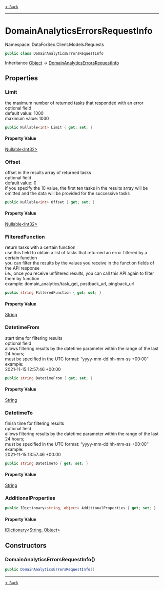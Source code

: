 [`< Back`](./)

---

# DomainAnalyticsErrorsRequestInfo

Namespace: DataForSeo.Client.Models.Requests

```csharp
public class DomainAnalyticsErrorsRequestInfo
```

Inheritance [Object](https://docs.microsoft.com/en-us/dotnet/api/system.object) → [DomainAnalyticsErrorsRequestInfo](./dataforseo.client.models.requests.domainanalyticserrorsrequestinfo)

## Properties

### **Limit**

the maximum number of returned tasks that responded with an error
 <br>optional field
 <br>default value: 1000
 <br>maximum value: 1000

```csharp
public Nullable<int> Limit { get; set; }
```

#### Property Value

[Nullable&lt;Int32&gt;](https://docs.microsoft.com/en-us/dotnet/api/system.nullable-1)<br>

### **Offset**

offset in the results array of returned tasks
 <br>optional field
 <br>default value: 0
 <br>if you specify the 10 value, the first ten tasks in the results array will be omitted and the data will be provided for the successive tasks

```csharp
public Nullable<int> Offset { get; set; }
```

#### Property Value

[Nullable&lt;Int32&gt;](https://docs.microsoft.com/en-us/dotnet/api/system.nullable-1)<br>

### **FilteredFunction**

return tasks with a certain function
 <br>use this field to obtain a list of tasks that returned an error filtered by a certain function
 <br>you can filter the results by the values you receive in the function fields of the API response
 <br>i.e., once you receive unfiltered results, you can call this API again to filter them by function
 <br>example: domain_analytics/task_get, postback_url, pingback_url

```csharp
public string FilteredFunction { get; set; }
```

#### Property Value

[String](https://docs.microsoft.com/en-us/dotnet/api/system.string)<br>

### **DatetimeFrom**

start time for filtering results
 <br>optional field
 <br>allows filtering results by the datetime parameter within the range of the last 24 hours;
 <br>must be specified in the UTC format: “yyyy-mm-dd hh-mm-ss +00:00”
 <br>example:
 <br>2021-11-15 12:57:46 +00:00

```csharp
public string DatetimeFrom { get; set; }
```

#### Property Value

[String](https://docs.microsoft.com/en-us/dotnet/api/system.string)<br>

### **DatetimeTo**

finish time for filtering results
 <br>optional field
 <br>allows filtering results by the datetime parameter within the range of the last 24 hours;
 <br>must be specified in the UTC format: “yyyy-mm-dd hh-mm-ss +00:00”
 <br>example:
 <br>2021-11-15 13:57:46 +00:00

```csharp
public string DatetimeTo { get; set; }
```

#### Property Value

[String](https://docs.microsoft.com/en-us/dotnet/api/system.string)<br>

### **AdditionalProperties**

```csharp
public IDictionary<string, object> AdditionalProperties { get; set; }
```

#### Property Value

[IDictionary&lt;String, Object&gt;](https://docs.microsoft.com/en-us/dotnet/api/system.collections.generic.idictionary-2)<br>

## Constructors

### **DomainAnalyticsErrorsRequestInfo()**

```csharp
public DomainAnalyticsErrorsRequestInfo()
```

---

[`< Back`](./)

